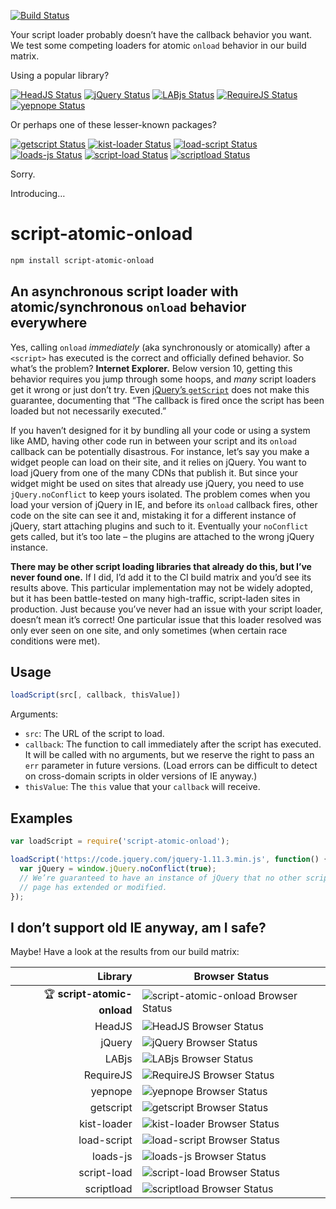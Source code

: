 [![Build Status][trav_img]][trav_site]

Your script loader probably doesn’t have the callback behavior you want.
We test some competing loaders for atomic `onload` behavior in our build matrix.

Using a popular library?

[![HeadJS Status][headjs_img]][trav_site]
[![jQuery Status][jquery_img]][trav_site]
[![LABjs Status][labjs_img]][trav_site]
[![RequireJS Status][requirejs_img]][trav_site]
[![yepnope Status][yepnope_img]][trav_site]

Or perhaps one of these lesser-known packages?

[![getscript Status][getscript_img]][trav_site]
[![kist-loader Status][kist-loader_img]][trav_site]
[![load-script Status][load-script_img]][trav_site]
[![loads-js Status][loads-js_img]][trav_site]
[![script-load Status][script-load_img]][trav_site]
[![scriptload Status][scriptload_img]][trav_site]

Sorry.

Introducing…

# script-atomic-onload

```bash
npm install script-atomic-onload
```

## An asynchronous script loader with atomic/synchronous `onload` behavior everywhere

Yes, calling `onload` *immediately* (aka synchronously or atomically) after a
`<script>` has executed is the correct and officially defined behavior. So
what’s the problem? **Internet Explorer.** Below version 10, getting this
behavior requires you jump through some hoops, and *many* script loaders get it
wrong or just don’t try. Even [jQuery’s `getScript`](https://api.jquery.com/jquery.getscript/)
does not make this guarantee, documenting that “The callback is fired once the
script has been loaded but not necessarily executed.”

If you haven’t designed for it by bundling all your code or using a system
like AMD, having other code run in between your script and its `onload`
callback can be potentially disastrous. For instance, let’s say you make a
widget people can load on their site, and it relies on jQuery. You want to load
jQuery from one of the many CDNs that publish it. But since your widget might
be used on sites that already use jQuery, you need to use `jQuery.noConflict` to
keep yours isolated. The problem comes when you load your version of jQuery in
IE, and before its `onload` callback fires, other code on the site can see it
and, mistaking it for a different instance of jQuery, start attaching plugins
and such to it. Eventually your `noConflict` gets called, but it’s too late –
the plugins are attached to the wrong jQuery instance.

**There may be other script loading libraries that already do this, but I’ve
never found one.** If I did, I’d add it to the CI build matrix and you’d see
its results above. This particular implementation may not be widely adopted,
but it has been battle-tested on many high-traffic, script-laden sites in
production. Just because you’ve never had an issue with your script loader,
doesn’t mean it’s correct! One particular issue that this loader resolved was
only ever seen on one site, and only sometimes (when certain race conditions
were met).

## Usage

```javascript
loadScript(src[, callback, thisValue])
```

Arguments:

* `src`: The URL of the script to load.
* `callback`: The function to call immediately after the script has executed. It
  will be called with no arguments, but we reserve the right to pass an `err`
  parameter in future versions. (Load errors can be difficult to detect on
  cross-domain scripts in older versions of IE anyway.)
* `thisValue`: The `this` value that your `callback` will receive.

## Examples

```javascript
var loadScript = require('script-atomic-onload');

loadScript('https://code.jquery.com/jquery-1.11.3.min.js', function() {
  var jQuery = window.jQuery.noConflict(true);
  // We’re guaranteed to have an instance of jQuery that no other script on the
  // page has extended or modified.
});
```

## I don’t support old IE anyway, am I safe?

Maybe! Have a look at the results from our build matrix:

Library | Browser Status
------: | --------------
:trophy: **script-atomic-onload** | ![script-atomic-onload Browser Status][script-atomic-onload_browsers_img]
HeadJS | ![HeadJS Browser Status][headjs_browsers_img]
jQuery | ![jQuery Browser Status][jquery_browsers_img]
LABjs | ![LABjs Browser Status][labjs_browsers_img]
RequireJS | ![RequireJS Browser Status][requirejs_browsers_img]
yepnope | ![yepnope Browser Status][yepnope_browsers_img]
getscript | ![getscript Browser Status][getscript_browsers_img]
kist-loader | ![kist-loader Browser Status][kist-loader_browsers_img]
load-script | ![load-script Browser Status][load-script_browsers_img]
loads-js | ![loads-js Browser Status][loads-js_browsers_img]
script-load | ![script-load Browser Status][script-load_browsers_img]
scriptload | ![scriptload Browser Status][scriptload_browsers_img]

[trav_img]: https://img.shields.io/travis/exogen/script-atomic-onload/master.svg
[getscript_img]: http://badges.herokuapp.com/travis/exogen/script-atomic-onload?branch=master&env=TEST_LOADER=getscript&label=getscript
[headjs_img]: http://badges.herokuapp.com/travis/exogen/script-atomic-onload?branch=master&env=TEST_LOADER=headjs&label=HeadJS
[jquery_img]: http://badges.herokuapp.com/travis/exogen/script-atomic-onload?branch=master&env=TEST_LOADER=jquery&label=jQuery
[kist-loader_img]: http://badges.herokuapp.com/travis/exogen/script-atomic-onload?branch=master&env=TEST_LOADER=kist-loader&label=kist-loader
[labjs_img]: http://badges.herokuapp.com/travis/exogen/script-atomic-onload?branch=master&env=TEST_LOADER=labjs&label=LABjs
[load-script_img]: http://badges.herokuapp.com/travis/exogen/script-atomic-onload?branch=master&env=TEST_LOADER=load-script&label=load-script
[loads-js_img]: http://badges.herokuapp.com/travis/exogen/script-atomic-onload?branch=master&env=TEST_LOADER=loads-js&label=loads-js
[requirejs_img]: http://badges.herokuapp.com/travis/exogen/script-atomic-onload?branch=master&env=TEST_LOADER=requirejs&label=RequireJS
[scriptload_img]: http://badges.herokuapp.com/travis/exogen/script-atomic-onload?branch=master&env=TEST_LOADER=scriptload&label=scriptload
[script-load_img]: http://badges.herokuapp.com/travis/exogen/script-atomic-onload?branch=master&env=TEST_LOADER=script-load&label=script-load
[yepnope_img]: http://badges.herokuapp.com/travis/exogen/script-atomic-onload?branch=master&env=TEST_LOADER=yepnope&label=yepnope
[trav_site]: https://travis-ci.org/exogen/script-atomic-onload

[script-atomic-onload_browsers_img]: http://badges.herokuapp.com/travis/exogen/script-atomic-onload/sauce/script-atomic-onload?name=script-atomic-onload
[headjs_browsers_img]: http://badges.herokuapp.com/travis/exogen/script-atomic-onload/sauce/script-atomic-onload?name=headjs
[jquery_browsers_img]: http://badges.herokuapp.com/travis/exogen/script-atomic-onload/sauce/script-atomic-onload?name=jquery
[labjs_browsers_img]: http://badges.herokuapp.com/travis/exogen/script-atomic-onload/sauce/script-atomic-onload?name=labjs
[requirejs_browsers_img]: http://badges.herokuapp.com/travis/exogen/script-atomic-onload/sauce/script-atomic-onload?name=requirejs
[yepnope_browsers_img]: http://badges.herokuapp.com/travis/exogen/script-atomic-onload/sauce/script-atomic-onload?name=yepnope
[getscript_browsers_img]: http://badges.herokuapp.com/travis/exogen/script-atomic-onload/sauce/script-atomic-onload?name=getscript
[kist-loader_browsers_img]: http://badges.herokuapp.com/travis/exogen/script-atomic-onload/sauce/script-atomic-onload?name=kist-loader
[load-script_browsers_img]: http://badges.herokuapp.com/travis/exogen/script-atomic-onload/sauce/script-atomic-onload?name=load-script
[loads-js_browsers_img]: http://badges.herokuapp.com/travis/exogen/script-atomic-onload/sauce/script-atomic-onload?name=loads-js
[script-load_browsers_img]: http://badges.herokuapp.com/travis/exogen/script-atomic-onload/sauce/script-atomic-onload?name=script-load
[scriptload_browsers_img]: http://badges.herokuapp.com/travis/exogen/script-atomic-onload/sauce/script-atomic-onload?name=scriptload
